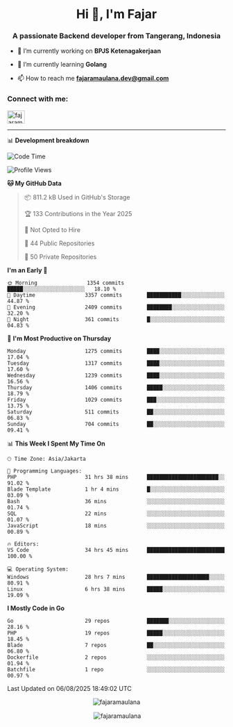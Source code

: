 <h1 align="center">Hi 👋, I'm Fajar</h1>
<h3 align="center">A passionate Backend developer from Tangerang, Indonesia</h3>

<!-- <p align="left"> <img src="https://komarev.com/ghpvc/?username=fajaramaulana&label=Profile%20views&color=0e75b6&style=flat" alt="fajaramaulana" /> </p> -->

- 🔭 I’m currently working on **BPJS Ketenagakerjaan**

- 🌱 I’m currently learning **Golang**

- 📫 How to reach me **fajaramaulana.dev@gmail.com**

<h3 align="left">Connect with me:</h3>
<p align="left">
<a href="https://linkedin.com/in/fajar-agus-maulana-73533a180/" target="blank"><img align="center" src="https://raw.githubusercontent.com/rahuldkjain/github-profile-readme-generator/master/src/images/icons/Social/linked-in-alt.svg" alt="fajaramaulana" height="30" width="40" /></a>
</p>

-------

📊 **Development breakdown**
<!--START_SECTION:waka-->
![Code Time](http://img.shields.io/badge/Code%20Time-3%2C256%20hrs%201%20min-blue)

![Profile Views](http://img.shields.io/badge/Profile%20Views-0-blue)

**🐱 My GitHub Data** 

> 📦 811.2 kB Used in GitHub's Storage 
 > 
> 🏆 133 Contributions in the Year 2025
 > 
> 🚫 Not Opted to Hire
 > 
> 📜 44 Public Repositories 
 > 
> 🔑 50 Private Repositories 
 > 
**I'm an Early 🐤** 

```text
🌞 Morning                1354 commits        █████░░░░░░░░░░░░░░░░░░░░   18.10 % 
🌆 Daytime                3357 commits        ███████████░░░░░░░░░░░░░░   44.87 % 
🌃 Evening                2409 commits        ████████░░░░░░░░░░░░░░░░░   32.20 % 
🌙 Night                  361 commits         █░░░░░░░░░░░░░░░░░░░░░░░░   04.83 % 
```
📅 **I'm Most Productive on Thursday** 

```text
Monday                   1275 commits        ████░░░░░░░░░░░░░░░░░░░░░   17.04 % 
Tuesday                  1317 commits        ████░░░░░░░░░░░░░░░░░░░░░   17.60 % 
Wednesday                1239 commits        ████░░░░░░░░░░░░░░░░░░░░░   16.56 % 
Thursday                 1406 commits        █████░░░░░░░░░░░░░░░░░░░░   18.79 % 
Friday                   1029 commits        ███░░░░░░░░░░░░░░░░░░░░░░   13.75 % 
Saturday                 511 commits         ██░░░░░░░░░░░░░░░░░░░░░░░   06.83 % 
Sunday                   704 commits         ██░░░░░░░░░░░░░░░░░░░░░░░   09.41 % 
```


📊 **This Week I Spent My Time On** 

```text
🕑︎ Time Zone: Asia/Jakarta

💬 Programming Languages: 
PHP                      31 hrs 38 mins      ███████████████████████░░   91.02 % 
Blade Template           1 hr 4 mins         █░░░░░░░░░░░░░░░░░░░░░░░░   03.09 % 
Bash                     36 mins             ░░░░░░░░░░░░░░░░░░░░░░░░░   01.74 % 
SQL                      22 mins             ░░░░░░░░░░░░░░░░░░░░░░░░░   01.07 % 
JavaScript               18 mins             ░░░░░░░░░░░░░░░░░░░░░░░░░   00.89 % 

🔥 Editors: 
VS Code                  34 hrs 45 mins      █████████████████████████   100.00 % 

💻 Operating System: 
Windows                  28 hrs 7 mins       ████████████████████░░░░░   80.91 % 
Linux                    6 hrs 38 mins       █████░░░░░░░░░░░░░░░░░░░░   19.09 % 
```

**I Mostly Code in Go** 

```text
Go                       29 repos            ███████░░░░░░░░░░░░░░░░░░   28.16 % 
PHP                      19 repos            █████░░░░░░░░░░░░░░░░░░░░   18.45 % 
Blade                    7 repos             ██░░░░░░░░░░░░░░░░░░░░░░░   06.80 % 
Dockerfile               2 repos             ░░░░░░░░░░░░░░░░░░░░░░░░░   01.94 % 
Batchfile                1 repo              ░░░░░░░░░░░░░░░░░░░░░░░░░   00.97 % 
```




 Last Updated on 06/08/2025 18:49:02 UTC
<!--END_SECTION:waka-->
<p align="center"><img align="center" src="https://github-readme-stats.vercel.app/api/top-langs?username=fajaramaulana&show_icons=true&locale=en&layout=compact" alt="fajaramaulana" /></p>

<p align="center">&nbsp;<img align="center" src="https://github-readme-stats.vercel.app/api?username=fajaramaulana&show_icons=true&locale=en" alt="fajaramaulana" /></p>
